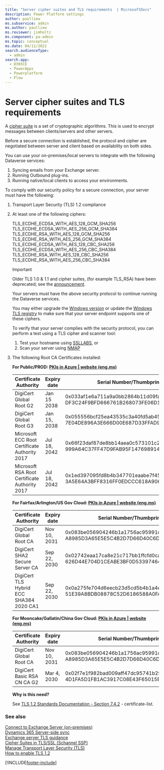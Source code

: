 ```yaml
---
title: "Server cipher suites and TLS requirements  | MicrosoftDocs"
description: Power Platform settings
author: paulliew
ms.subservice: admin
ms.author: paulliew
ms.reviewer: jimholtz
ms.component: pa-admin
ms.topic: conceptual
ms.date: 04/11/2022
search.audienceType: 
  - admin
search.app:
  - D365CE
  - PowerApps
  - Powerplatform
  - Flow
---
```

# Server cipher suites and TLS requirements

A [cipher suite](/windows/win32/secauthn/cipher-suites-in-schannel) is a set of cryptographic algorithms. This is used to encrypt messages between clients/servers and other servers.  

Before a secure connection is established, the protocol and cipher are negotiated between server and client based on availability on both sides. 

You can use your on-premises/local servers to integrate with the following Dataverse services:
1. Syncing emails from your Exchange server.
2. Running Outbound plug-ins.
3. Running native/local clients to access your environments.

To comply with our security policy for a secure connection, your server must have the following: 

1. Transport Layer Security (TLS) 1.2 compliance

2. At least one of the following ciphers: 

   TLS_ECDHE_ECDSA_WITH_AES_128_GCM_SHA256 <br />
   TLS_ECDHE_ECDSA_WITH_AES_256_GCM_SHA384 <br />
   TLS_ECDHE_RSA_WITH_AES_128_GCM_SHA256 <br />
   TLS_ECDHE_RSA_WITH_AES_256_GCM_SHA384 <br />
   TLS_ECDHE_ECDSA_WITH_AES_128_CBC_SHA256 <br />
   TLS_ECDHE_ECDSA_WITH_AES_256_CBC_SHA384 <br />
   TLS_ECDHE_RSA_WITH_AES_128_CBC_SHA256 <br />
   TLS_ECDHE_RSA_WITH_AES_256_CBC_SHA384

   > [!IMPORTANT]
   > Older TLS 1.0 & 1.1 and cipher suites, (for example TLS_RSA) have been deprecated; see the [announcement](../important-changes-coming.md#tls-rsa-cipher-suites-are-deprecated).
   > 
   > Your servers must have the above security protocol to continue running the Dataverse services.

   You may either upgrade the [Windows version](/windows/win32/secauthn/cipher-suites-in-schannel) or update the [Windows TLS registry](/windows-server/security/tls/tls-registry-settings) to make sure that your server endpoint supports one of these ciphers.

   To verify that your server complies with the security protocol, you can perform a test using a TLS cipher and scanner tool:
   1. Test your hostname using [SSLLABS](https://www.ssllabs.com/ssltest/analyze.html), or
   2. Scan your server using [NMAP](https://nmap.org/)

3. The following Root CA Certificates installed:


   **For Public/PROD: [PKIs in Azure | website (eng.ms)](https://eng.ms/docs/products/onecert-certificates-key-vault-and-dsms/key-vault-dsms/autorotationandecr/cadetails)**

   |Certificate Authority  |Expiry date  |Serial Number/Thumbprint  |Download  |
   |---------|---------|---------|---------|
   |DigiCert Global Root G2     | Jan 15 2038        | 0x033af1e6a711a9a0bb2864b11d09fae5<br />DF3C24F9BFD666761B268073FE06D1CC8D4F82A4  |  PEM       |
   |DigiCert Global Root G3     |  Jan 15, 2038       |  0x055556bcf25ea43535c3a40fd5ab4572<br />7E04DE896A3E666D00E687D33FFAD93BE83D349E    | PEM        |
   |Microsoft ECC Root Certificate Authority 2017     | Jul 18, 2042        | 0x66f23daf87de8bb14aea0c573101c2ec<br />999A64C37FF47D9FAB95F14769891460EEC4C3C5     | PEM   |
   |Microsoft RSA Root Certificate Authority 2017   |  Jul 18, 2042       | 0x1ed397095fd8b4b347701eaabe7f45b3<br />3A5E64A3BFF8316FF0EDCCC618A906E4EAE4D74     | PEM     |


   **For Fairfax/Arlington/US Gov Cloud: [PKIs in Azure | website (eng.ms)](https://eng.ms/docs/products/onecert-certificates-key-vault-and-dsms/key-vault-dsms/autorotationandecr/cadetails)**

   |Certificate Authority  |Expiry date  |Serial Number/Thumbprint  |Download  |
   |---------|---------|---------|---------|
   |DigiCert Global Root CA     | Nov 10, 2031      | 0x083be056904246b1a1756ac95991c74a<br />A8985D3A65E5E5C4B2D7D66D40C6DD2FB19C5436  |  PEM   |
   |DigiCert SHA2 Secure Server CA     |  Sep 22, 2030       |  0x02742eaa17ca8e21c717bb1ffcfd0ca0<br />626D44E704D1CEABE3BF0D53397464AC8080142C  | PEM   |
   |DigiCert TLS Hybrid ECC SHA384 2020 CA1    | Sep 22, 2030        | 0x0a275fe704d6eecb23d5cd5b4b1a4e04<br />51E39A8BDB08878C52D6186588A0FA266A69CF28 | PEM   |

   **For Mooncake/Gallatin/China Gov Cloud: [PKIs in Azure | website (eng.ms)](https://eng.ms/docs/products/onecert-certificates-key-vault-and-dsms/key-vault-dsms/autorotationandecr/cadetails)**

   |Certificate Authority  |Expiry date  |Serial Number/Thumbprint  |Download  |
   |---------|---------|---------|---------|
   |DigiCert Global Root CA     | Nov 10, 2031      | 0x083be056904246b1a1756ac95991c74a<br />A8985D3A65E5E5C4B2D7D66D40C6DD2FB19C5436 |  PEM   |
   |DigiCert Basic RSA CN CA G2     |  Mar 4, 2030       |  0x02f7e1f982bad009aff47dc95741b2f6<br />4D1FA5D1FB1AC3917C08E43F65015E6AEA571179  | PEM   |

   **Why is this need?**

   See [TLS 1.2 Standards Documentation - Section 7.4.2](https://datatracker.ietf.org/doc/html/rfc5246#section-7.4.2) - certificate-list.



### See also
[Connect to Exchange Server (on-premises)](connect-exchange-server-on-premises.md) <br />
[Dynamics 365 Server-side sync](/powerapps/developer/common-data-service/server-side-synchronization-entities)  <br />
[Exchange server TLS guidance](https://techcommunity.microsoft.com/t5/exchange-team-blog/exchange-server-tls-guidance-part-1-getting-ready-for-tls-1-2/ba-p/607649) <br />
[Cipher Suites in TLS/SSL (Schannel SSP)](/windows/win32/secauthn/cipher-suites-in-schannel)  <br />
[Manage Transport Layer Security (TLS)](/windows-server/security/tls/manage-tls)  <br />
[How to enable TLS 1.2](/mem/configmgr/core/plan-design/security/enable-tls-1-2)  



[!INCLUDE[footer-include](../includes/footer-banner.md)]